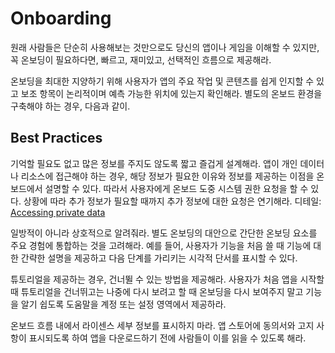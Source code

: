 # Onboarding

원래 사람들은 단순히 사용해보는 것만으로도 당신의 앱이나 게임을 이해할 수 있지만, 꼭 온보딩이 필요하다면, 빠르고, 재미있고, 선택적인 흐름으로 제공해라.

온보딩을 최대한 지양하기 위해 사용자가 앱의 주요 작업 및 콘텐츠를 쉽게 인지할 수 있고 보조 항목이 논리적이며 예측 가능한 위치에 있는지 확인해라. 별도의 온보드 환경을 구축해야 하는 경우, 다음과 같이.

## Best Practices

기억할 필요도 없고 많은 정보를 주지도 않도록 짧고 즐겁게 설계해라. 앱이 개인 데이터나 리소스에 접근해야 하는 경우, 해당 정보가 필요한 이유와 정보를 제공하는 이점을 온보드에서 설명할 수 있다. 따라서 사용자에게 온보드 도중 시스템 권한 요청을 할 수 있다. 상황에 따라 추가 정보가 필요할 때까지 추가 정보에 대한 요청은 연기해라. 디테일: [Accessing private data](https://developer.apple.com/design/human-interface-guidelines/patterns/accessing-private-data)

일방적이 아니라 상호적으로 알려줘라. 
별도 온보딩의 대안으로 간단한 온보딩 요소를 주요 경험에 통합하는 것을 고려해라. 예를 들어, 사용자가 기능을 처음 쓸 때 기능에 대한 간략한 설명을 제공하고 다음 단계를 가리키는 시각적 단서를 표시할 수 있다.

튜토리얼을 제공하는 경우, 건너뛸 수 있는 방법을 제공해라. 사용자가 처음 앱을 시작할 때 튜토리얼을 건너뛰고는  나중에 다시 보려고 할 때 온보딩을 다시 보여주지 말고 기능을 알기 쉽도록 도움말을 계정 또는 설정 영역에서 제공하라. 

온보드 흐름 내에서 라이센스 세부 정보를 표시하지 마라. 앱 스토어에 동의서와 고지 사항이 표시되도록 하여 앱을 다운로드하기 전에 사람들이 이를 읽을 수 있도록 해라.

